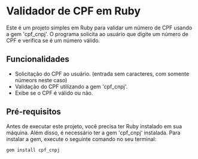 # Validador de CPF em Ruby

Este é um projeto simples em Ruby para validar um número de CPF usando a gem 'cpf_cnpj'. O programa solicita ao usuário que digite um número de CPF e verifica se é um número válido.

## Funcionalidades

- Solicitação do CPF ao usuário. (entrada sem caracteres, com somente númeors neste caso)
- Validação do CPF utilizando a gem 'cpf_cnpj'.
- Exibe se o CPF é válido ou não.

## Pré-requisitos

Antes de executar este projeto, você precisa ter Ruby instalado em sua máquina. Além disso, é necessário ter a gem 'cpf_cnpj' instalada. Para instalar a gem, execute o seguinte comando no seu terminal:

```bash
gem install cpf_cnpj
